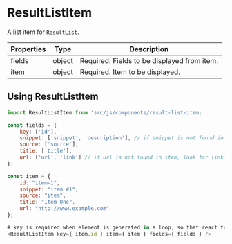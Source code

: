 # ResultListItem

A list item for `ResultList`.

Properties |  Type  | Description
-----------|--------|------------
fields     | object | Required. Fields to be displayed from item.
item       | object | Required. Item to be displayed.

## Using ResultListItem

```js
import ResultListItem from 'src/js/components/result-list-item;

const fields = {
    key: ['id'],
    snippet: ['snippet', 'description'], // if snippet is not found in item, look for description.
    source: ['source'],
    title: ['title'],
    url: ['url', 'link'] // if url is not found in item, look for link.
};

const item = {
    id: "item-1",
    snippet: "item #1",
    source: "item",
    title: "Item One",
    url: "http://www.example.com"
};

# key is required when element is generated in a loop, so that react to correctly identify the element.
<ResultListItem key={ item.id } item={ item } fields={ fields } />
```
